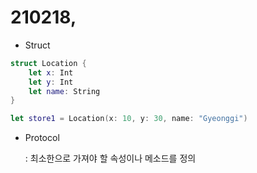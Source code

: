 # 210218,

- Struct

```swift
struct Location {
	let x: Int
	let y: Int
	let name: String
}

let store1 = Location(x: 10, y: 30, name: "Gyeonggi")
```

- Protocol

    : 최소한으로 가져야 할 속성이나 메소드를 정의
